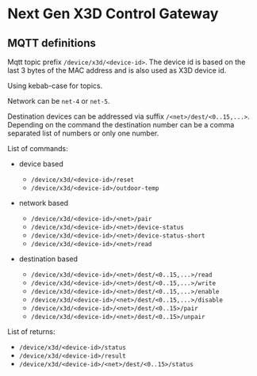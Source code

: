 # Next Gen X3D Control Gateway



## MQTT definitions

Mqtt topic prefix `/device/x3d/<device-id>`. The device id is based on the last 3 bytes of the MAC address and is also used as X3D device id.

Using kebab-case for topics.

Network can be `net-4` or `net-5`.

Destination devices can be addressed via suffix `/<net>/dest/<0..15,...>`. Depending on the command the destination number can be a comma separated list of numbers or only one number.

List of commands:

* device based
  * `/device/x3d/<device-id>/reset`
  * `/device/x3d/<device-id>/outdoor-temp`

* network based
  * `/device/x3d/<device-id>/<net>/pair`
  * `/device/x3d/<device-id>/<net>/device-status`
  * `/device/x3d/<device-id>/<net>/device-status-short`
  * `/device/x3d/<device-id>/<net>/read`

* destination based
  * `/device/x3d/<device-id>/<net>/dest/<0..15,...>/read`
  * `/device/x3d/<device-id>/<net>/dest/<0..15,...>/write`
  * `/device/x3d/<device-id>/<net>/dest/<0..15,...>/enable`
  * `/device/x3d/<device-id>/<net>/dest/<0..15,...>/disable`
  * `/device/x3d/<device-id>/<net>/dest/<0..15>/pair`
  * `/device/x3d/<device-id>/<net>/dest/<0..15>/unpair`

List of returns:

* `/device/x3d/<device-id>/status`
* `/device/x3d/<device-id>/result`
* `/device/x3d/<device-id>/<net>/dest/<0..15>/status`